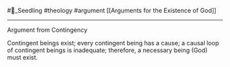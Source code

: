 #🌱_Seedling 
#theology
#argument 
[[Arguments for the Existence of God]]

---

Argument from Contingency

Contingent beings exist; every contingent being has a cause; a causal loop of contingent beings is inadequate; therefore, a necessary being (God) must exist.